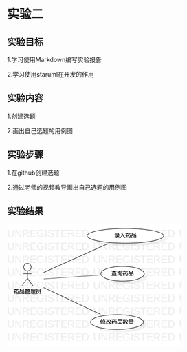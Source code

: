 # 实验二

## 实验目标
  1.学习使用Markdown编写实验报告
  
  2.学习使用staruml在开发的作用
## 实验内容
  1.创建选题
  
  2.画出自己选题的用例图
## 实验步骤
  1.在github创建选题
  
  2.通过老师的视频教导画出自己选题的用例图
## 实验结果
![实验二用例图](./lab2_UseCaseDiagram1.png)
